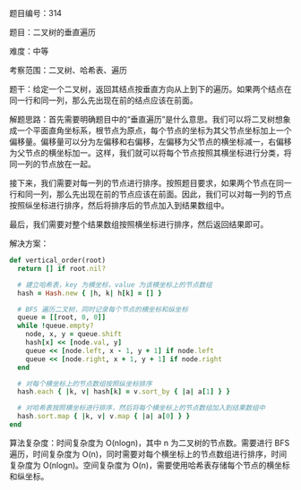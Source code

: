 题目编号：314

题目：二叉树的垂直遍历

难度：中等

考察范围：二叉树、哈希表、遍历

题干：给定一个二叉树，返回其结点按垂直方向从上到下的遍历。如果两个结点在同一行和同一列，那么先出现在前的结点应该在前面。

解题思路：首先需要明确题目中的“垂直遍历”是什么意思。我们可以将二叉树想象成一个平面直角坐标系，根节点为原点，每个节点的坐标为其父节点坐标加上一个偏移量。偏移量可以分为左偏移和右偏移，左偏移为父节点的横坐标减一，右偏移为父节点的横坐标加一。这样，我们就可以将每个节点按照其横坐标进行分类，将同一列的节点放在一起。

接下来，我们需要对每一列的节点进行排序。按照题目要求，如果两个节点在同一行和同一列，那么先出现在前的节点应该在前面。因此，我们可以对每一列的节点按照纵坐标进行排序，然后将排序后的节点加入到结果数组中。

最后，我们需要对整个结果数组按照横坐标进行排序，然后返回结果即可。

解决方案：

```ruby
def vertical_order(root)
  return [] if root.nil?

  # 建立哈希表，key 为横坐标，value 为该横坐标上的节点数组
  hash = Hash.new { |h, k| h[k] = [] }

  # BFS 遍历二叉树，同时记录每个节点的横坐标和纵坐标
  queue = [[root, 0, 0]]
  while !queue.empty?
    node, x, y = queue.shift
    hash[x] << [node.val, y]
    queue << [node.left, x - 1, y + 1] if node.left
    queue << [node.right, x + 1, y + 1] if node.right
  end

  # 对每个横坐标上的节点数组按照纵坐标排序
  hash.each { |k, v| hash[k] = v.sort_by { |a| a[1] } }

  # 对哈希表按照横坐标进行排序，然后将每个横坐标上的节点数组加入到结果数组中
  hash.sort.map { |k, v| v.map { |a| a[0] } }
end
```

算法复杂度：时间复杂度为 O(nlogn)，其中 n 为二叉树的节点数。需要进行 BFS 遍历，时间复杂度为 O(n)，同时需要对每个横坐标上的节点数组进行排序，时间复杂度为 O(nlogn)。空间复杂度为 O(n)，需要使用哈希表存储每个节点的横坐标和纵坐标。